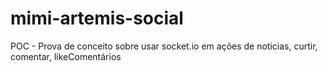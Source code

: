 # mimi-artemis-social
POC - Prova de conceito sobre usar socket.io em ações de noticias, curtir, comentar, likeComentários 
